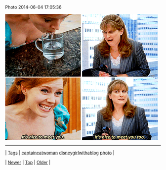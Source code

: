 <!--
title: Photo 2014-06-04 17
date: 2020-06-28T15:27:00.316Z
tags: captaincatwoman, disneygirlwithablog, photo
-->


Photo 2014-06-04 17:05:36

![](87807546504-0.gif)
![](87807546504-1.gif)
![](87807546504-2.gif)
![](87807546504-3.gif)

<!--BOTTOM-POST-NAVIGATION-->
---

| [Tags](tags.md) | [captaincatwoman](tag-captaincatwoman.md) [disneygirlwithablog](tag-disneygirlwithablog.md) [photo](tag-photo.md) |

| [Newer](87807283744.md) | [Top](index.md) | [Older](87812674203.md) |